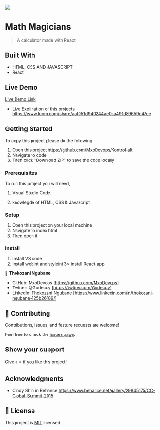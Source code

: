![](https://img.shields.io/badge/Microverse-blueviolet)

# Math Magicians

> A calculator made with React

## Built With

- HTML, CSS AND JAVASCRIPT
- React

## Live Demo

[Live Demo Link](https://mxodevops.github.io/Kontrol-alt/)

- Live Explination of this projects https://www.loom.com/share/aaf051d940244ae0aa491d89659c47ce

## Getting Started

To copy this project please do the following.

1. Open this project https://github.com/MxoDevops/Kontrol-alt
2. Navigate to code
3. Then click "Download ZIP" to save the code locally

### Prerequisites

To run this project you will need,

1. Visual Studio Code.

2. knowlegde of HTML, CSS & Javascript

### Setup

1. Open this project on your local machine
2. Navigate to index.html
3. Then open it

### Install

1. install VS code
2. Install webint and styleint
   3> install React-app

👤 **Thokozani Ngubane**

- GitHub: MxoDevops [https://github.com/MxoDevops]
- Twitter: @Godecuy [https://twitter.com/Godecuy]
- LinkedIn: Thokozani Ngubane [https://www.linkedin.com/in/thokozani-ngubane-125b26189/]

## 🤝 Contributing

Contributions, issues, and feature requests are welcome!

Feel free to check the [issues page](../../issues/).

## Show your support

Give a ⭐️ if you like this project!

## Acknowledgments

- Cindy Shin in Behance
  https://www.behance.net/gallery/29845175/CC-Global-Summit-2015

## 📝 License

This project is [MIT](./MIT.md) licensed.
